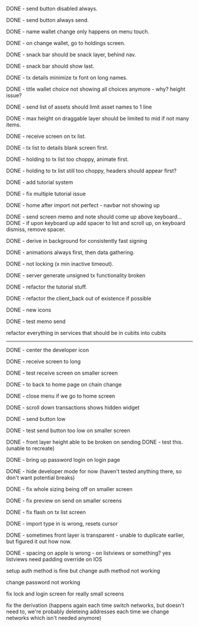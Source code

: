 DONE - send button disabled always.

DONE - send button always send.

DONE - name wallet change only happens on menu touch.

DONE - on change wallet, go to holdings screen.

DONE - snack bar should be snack layer, behind nav.

DONE - snack bar should show last.

DONE - tx details minimize tx font on long names.

DONE - title wallet choice not showing all choices anymore - why? height issue?

DONE - send list of assets should limit asset names to 1 line 

DONE - max height on draggable layer should be limited to mid if not many items.

DONE - receive screen on tx list.

DONE - tx list to details blank screen first.

DONE - holding to tx list too choppy, animate first.

DONE - holding to tx list still too choppy, headers should appear first?

DONE - add tutorial system

DONE - fix multiple tutorial issue

DONE - home after import not perfect - navbar not showing up

DONE - send screen memo and note should come up above keyboard...
DONE -  if upon keyboard up add spacer to list and scroll up, on keyboard dismiss, remove spacer. 

DONE - derive in background for consistently fast signing

DONE - animations always first, then data gathering.

DONE - not locking (x min inactive timeout).

DONE - server generate unsigned tx functionality broken

DONE - refactor the tutorial stuff.

DONE - refactor the client_back out of existence if possible

DONE - new icons

DONE - test memo send 

refactor everything in services that should be in cubits into cubits

---

DONE - center the developer icon

DONE - receive screen to long

DONE - test receive screen on smaller screen

DONE - to back to home page on chain change

DONE - close menu if we go to home screen

DONE - scroll down transactions shows hidden widget

DONE - send button low

DONE - test send button too low on smaller screen

DONE - front layer height able to be broken on sending
DONE - test this. (unable to recreate)

DONE - bring up password login on login page

DONE - hide developer mode for now (haven't tested anything there, so don't want potential breaks)

DONE - fix whole sizing being off on smaller screen

DONE - fix preview on send on smaller screens

DONE - fix flash on tx list screen

DONE - import type in is wrong, resets cursor

DONE - sometimes front layer is transparent - unable to duplicate earlier, but figured it out how now.

DONE - spacing on apple is wrong - on listviews or something? yes listviews need padding override on IOS

setup auth method is fine but change auth method not working

change password not working

fix lock and login screen for really small screens

fix the derivation (happens again each time switch networks, but doesn't need to, we're probably deleteing addresses each time we change networks which isn't needed anymore)